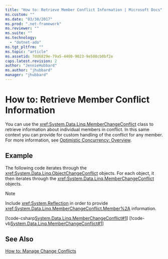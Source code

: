 ```yaml
---
title: "How to: Retrieve Member Conflict Information | Microsoft Docs"
ms.custom: ""
ms.date: "03/30/2017"
ms.prod: ".net-framework"
ms.reviewer: ""
ms.suite: ""
ms.technology: 
  - "dotnet-ado"
ms.tgt_pltfrm: ""
ms.topic: "article"
ms.assetid: 7dd6829e-79a5-4480-9023-9e588cb0bf2e
caps.latest.revision: 2
author: "JennieHubbard"
ms.author: "jhubbard"
manager: "jhubbard"
---
```

# How to: Retrieve Member Conflict Information
You can use the <xref:System.Data.Linq.MemberChangeConflict> class to retrieve information about individual members in conflict. In this same context you can provide for custom handling of the conflict for any member. For more information, see [Optimistic Concurrency: Overview](../../../../../../docs/framework/data/adonet/sql/linq/optimistic-concurrency-overview.md).  
  
## Example  
 The following code iterates through the <xref:System.Data.Linq.ObjectChangeConflict> objects. For each object, it then iterates through the <xref:System.Data.Linq.MemberChangeConflict> objects.  
  
> [!NOTE]
>  Include <xref:System.Reflection> in order to provide <xref:System.Data.Linq.MemberChangeConflict.Member%2A> information.  
  
 [!code-csharp[System.Data.Linq.MemberChangeConflict#1](../../../../../../samples/snippets/csharp/VS_Snippets_Data/system.data.linq.memberchangeconflict/cs/program.cs#1)]
 [!code-vb[System.Data.Linq.MemberChangeConflict#1](../../../../../../samples/snippets/visualbasic/VS_Snippets_Data/system.data.linq.memberchangeconflict/vb/module1.vb#1)]  
  
## See Also  
 [How to: Manage Change Conflicts](../../../../../../docs/framework/data/adonet/sql/linq/how-to-manage-change-conflicts.md)